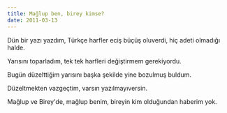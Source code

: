 ```yaml
---
title: Mağlup ben, birey kimse?
date: 2011-03-13
---
```


Dün bir yazı yazdım, Türkçe harfler eciş büçüş oluverdi, hiç adeti
olmadığı halde.

Yarısını toparladım, tek tek harfleri değiştirmem gerekiyordu.

Bugün düzelttiğim yarısını başka şekilde yine bozulmuş buldum.

Düzeltmekten vazgeçtim, varsın yazılmayıversin.

Mağlup ve Birey'de, mağlup benim, bireyin kim olduğundan haberim yok.

